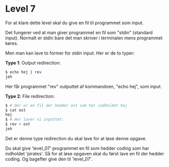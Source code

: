 # Level 7

For at klare dette level skal du give en fil til programmet som input.

Det fungerer ved at man giver programmet en fil som "stdin" (standard input).
Normalt er stdin bare det man skriver i terminalen mens programmet køres.

Men man kan lave to former for stdin input. Her er de to typer:

**Type 1**: Output redirection:

```sh
$ echo hej | rev
jeh
```

Her får programmet "rev" outputtet af kommandoen, "echo hej", som input.

**Type 2**: File redirection:

```sh
$ # Der er en fil der hedder ost som har indholdet hej
$ cat ost
hej
$ # Her laver vi inputtet:
$ rev < ost
jeh
```

Det er denne type redirection du skal lave for at løse denne opgave.

Du skal give 'level_07' programmet en fil som hedder coding som har indholdet 'pirates'.
Så for at løse opgaven skal du først lave en fil der hedder coding. Og bagefter give den til 'level_07'.
